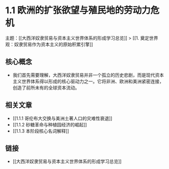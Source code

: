 # 1.1 欧洲的扩张欲望与殖民地的劳动力危机

主题：[[大西洋奴隶贸易与资本主义世界体系的形成学习总览]] > [[1. 奠定世界观：奴隶贸易作为资本主义的原始积累引擎]]

## 核心概念

- 我们首先需要理解，大西洋奴隶贸易并非一个孤立的历史悲剧，而是现代资本主义世界体系得以形成的核心驱动力之一。它将非洲、欧洲和美洲紧密连接，创造了前所未有的全球资本流动。

## 相关文章

- [[1.1.1 哥伦布大交换与美洲土著人口的灾难性衰退]]
- [[1.1.2 砂糖革命与种植园经济的崛起]]
- [[1.1.3 本阶段核心名词解释]]

## 链接

- [[大西洋奴隶贸易与资本主义世界体系的形成学习总览]]

